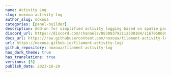 ```yaml
---
name: Activity Log
slug: noxoua-activity-log
author_slug: noxoua
categories: [panel-builder]
description: Add-on for simplified activity logging based on spatie package.
discord_url: https://discord.com/channels/883083792112300104/1167950609970888774
docs_url: https://raw.githubusercontent.com/noxoua/filament-activity-log/main/README.md
url: https://noxoua.github.io/filament-activity-log/
github_repository: noxoua/filament-activity-log
has_dark_theme: true
has_translations: true
versions: [3]
publish_date: 2023-10-29
---
```


